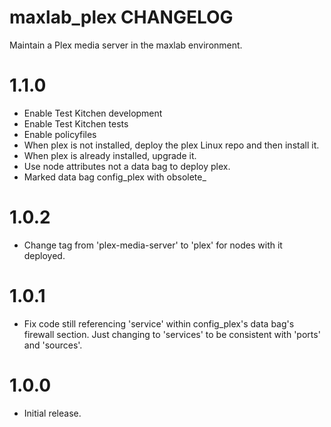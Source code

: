 # maxlab_plex CHANGELOG

Maintain a Plex media server in the maxlab environment.

# 1.1.0

* Enable Test Kitchen development
* Enable Test Kitchen tests
* Enable policyfiles
* When plex is not installed, deploy the plex Linux repo and then install it.
* When plex is already installed, upgrade it.
* Use node attributes not a data bag to deploy plex.
* Marked data bag config_plex with obsolete_

# 1.0.2

* Change tag from 'plex-media-server' to 'plex' for nodes with it deployed.

# 1.0.1

* Fix code still referencing 'service' within config_plex's data bag's firewall section. Just changing to 'services' to be consistent with 'ports' and 'sources'.

# 1.0.0

* Initial release.
